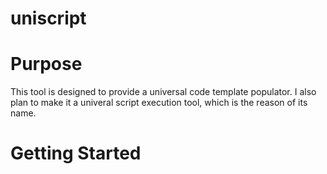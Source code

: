 # uniscript

# Purpose
This tool is designed to provide a universal code template populator.
I also plan to make it a univeral script execution tool, which is the reason of its name.

# Getting Started


